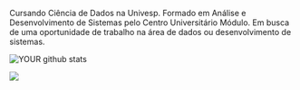 Cursando Ciência de Dados na Univesp. Formado em Análise e Desenvolvimento de Sistemas pelo Centro Universitário Módulo.
Em busca de uma oportunidade de trabalho na área de dados ou desenvolvimento de sistemas.

![YOUR github stats](https://github-readme-stats.vercel.app/api?username=USERNAME)

[<img src="https://img.shields.io/badge/linkedin-%230077B5.svg?&style=for-the-badge&logo=linkedin&logoColor=white" />](https://www.linkedin.com/in/raphael-molina/)
